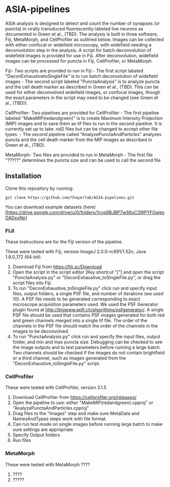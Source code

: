 # ASIA-pipelines
ASIA analysis is designed to detect and count the number of synapses (or puncta) in virally transduced fluorescently-labeled live neurons as documented in Green et al., (TBD). The analysis is built in three software, Fiji, MetaMorph, and CellProfiler as outlined below. Images can be collected with either confocal or widefield microscopy, with widefield needing a deconvolution step in the analysis. A script for batch deconvolution of widefield images is provided for use in Fiji. After deconvolution, widefield images can be processed for puncta in Fiji, CellProfiler, or MetaMorph.  

Fiji- Two scripts are provided to run in Fiji
          - The first script labeled "DeconExhaustivetoSingleFile" is to run batch deconvolution of widefield images
          - The second script labeled "PunctaAnalysis" is to analyze puncta and the cell death marker as described in Green et al., (TBD). This can be used for either deconvolved widefield images, or confocal images, though the exact parameters in the script may need to be changed (see Green et al., (TBD)). 

CellProfiler- Two pipelines are provided for CellProfiler
          - The first pipeline labeled "MakeMIP(redandgreen)" is to create Maximum Intensity Projection (MIP) images and to save them as tif files to run in the second pipeline. It is currently set up to take .nd2 files but can be changed to accept other file types.
          - The second pipeline called "AnalyzePunctaAndParticles" analyzes puncta and the cell death marker from the MIP images as described in Green et al., (TBD).

MetaMorph- Two files are provided to run in MetaMorph
          - The first file "?????" determines the puncta size and can be used to call the second file 


## Installation
Clone this repository by running:

```
git clone https://github.com/thayerlab/ASIA-pipelines.git
```

You can download example datasets (here)[https://drive.google.com/drive/u/0/folders/1cvp9BJBP7wS6xC2l9PYFGajeoDADxxNp]

### FIJI 
These instructions are for the Fiji version of the pipeline.

These were tested with Fiji, version ImageJ 2.0.0-rc691/1.52n, Java 1.8.0_172 (64-bit).

  1. Download Fiji from https://fiji.sc/Download
  2. Open the script in the script editor [Key shortcut "["] and open the script "PunctaAnalysis.py" or "DeconExhaustive_toSingleFile.py", or drag the script files into Fiji.
  3. To run "DeconExhaustive_toSingleFile.py" click run and specify input files, output folders, a single PSF file, and number of iterations (we used 10). A PSF file needs to be generated corresponding to exact microscope acquisition parameters used. We used the PSF Generator plugin found at http://bigwww.epfl.ch/algorithms/psfgenerator/.
  A single PSF file should be used that contains PSF images generated for both red and green channels merged into a single tif file. The order of the channels in the PSF file should match the order of the channels in the images to be deconvolved.
  4. To run "PunctaAnalysis.py" click run and specify the input files, output folder, and min and max puncta size. Debugging can be checked to see the image outputs and to test parameters before running a large batch. Two channels should be checked if the images do not contain brightfield or a third channel, such as images generated from the "DeconExhaustive_toSingleFile.py" script. 

### CellProfiler

These were tested with CellProfiler, version 3.1.5

  1. Download CellProfiler from https://cellprofiler.org/releases/
  2. Open the pipeline to use: either "MakeMIP(redandgreen).cpproj" or "AnalyzePunctaAndParticles.cpproj"
  3. Drag files to the "Images" step and make sure MetaData and NamesAndTypes steps work with file format. 
  4. Can run test mode on single images before running large batch to make sure settings are appropriate
  5. Specify Output folders
  6. Run files

### MetaMorph

These were tested with MetaMorph ????

  1. ????
  2. ?????
